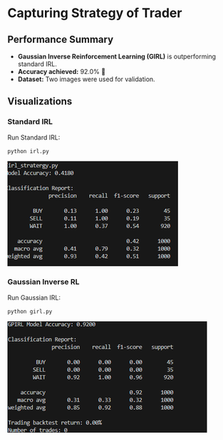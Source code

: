 # Capturing Strategy of Trader

## Performance Summary
- **Gaussian Inverse Reinforcement Learning (GIRL)** is outperforming standard IRL.
- **Accuracy achieved:** 92.0% 🎯
- **Dataset:** Two images were used for validation.

## Visualizations

### Standard IRL
Run Standard IRL:
```bash
python irl.py
```

![Standard IRL Results](https://github.com/MARESH001/Capturing-strategy-of-trader/blob/main/irl.png)

### Gaussian Inverse RL
Run Gaussian IRL:
```bash
python girl.py
```

![Gaussian IRL Results](https://github.com/MARESH001/Capturing-strategy-of-trader/blob/main/girl.png)
